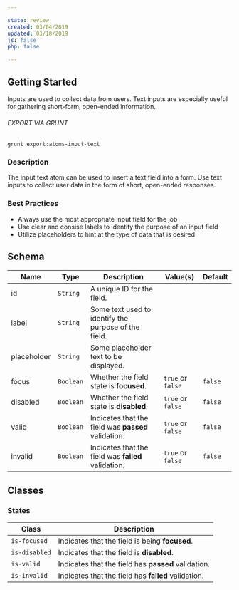 ```yaml
---

state: review
created: 03/04/2019
updated: 03/18/2019
js: false
php: false

---
```


## Getting Started

Inputs are used to collect data from users. Text inputs are especially useful for gathering short-form, open-ended information.

###### EXPORT VIA GRUNT

```
grunt export:atoms-input-text
```


### Description

The input text atom can be used to insert a text field into a form. Use text inputs to collect user data in the form of short, open-ended responses.


### Best Practices

- Always use the most appropriate input field for the job
- Use clear and consise labels to identity the purpose of an input field
- Utilize placeholders to hint at the type of data that is desired


## Schema

| Name        | Type      | Description                                           | Value(s)            | Default   |
|-------------|-----------|-------------------------------------------------------|---------------------|-----------|
| id          | `String`  | A unique ID for the field.                            |                     |           |
| label       | `String`  | Some text used to identify the purpose of the field.  |                     |           |
| placeholder | `String`  | Some placeholder text to be displayed.                |                     |           |
| focus       | `Boolean` | Whether the field state is **focused**.               | `true` or `false`   | `false`   |
| disabled    | `Boolean` | Whether the field state is **disabled**.              | `true` or `false`   | `false`   |
| valid       | `Boolean` | Indicates that the field was **passed** validation.   | `true` or `false`   | `false`   |
| invalid     | `Boolean` | Indicates that the field was **failed** validation.   | `true` or `false`   | `false`   |


## Classes

### States

| Class             | Description                                                           |
|-------------------|-----------------------------------------------------------------------|
| `is-focused`      | Indicates that the field is being **focused**.                        |
| `is-disabled`     | Indicates that the field is **disabled**.                             |
| `is-valid`        | Indicates that the field has **passed** validation.                   |
| `is-invalid`      | Indicates that the field has **failed** validation.                   |

